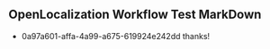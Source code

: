 ## OpenLocalization Workflow Test MarkDown
* 0a97a601-affa-4a99-a675-619924e242dd thanks!

<!--HONumber=Sep16_HO1-->


